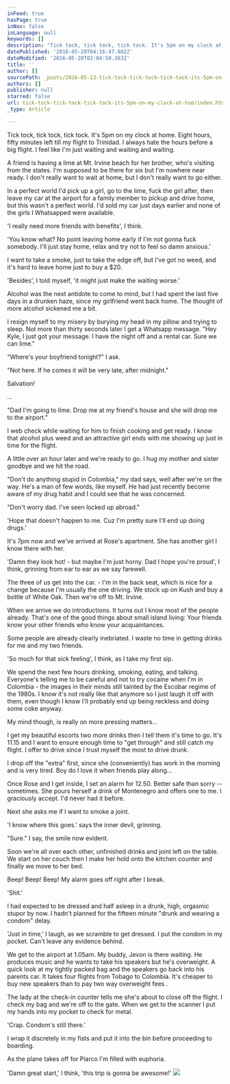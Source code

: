 ```yaml
---
inFeed: true
hasPage: true
inNav: false
inLanguage: null
keywords: []
description: "Tick tock, tick tock, tick tock. It's 5pm on my clock at home. Eight hours, fifty minutes left till my flight to Trinidad. I always hate the hours before a big flight. I feel like I'm just waiting and waiting and waiting. "
datePublished: '2016-05-20T04:16:47.802Z'
dateModified: '2016-05-20T02:04:50.363Z'
title: ''
author: []
sourcePath: _posts/2016-05-13-tick-tock-tick-tock-tick-tock-its-5pm-on-my-clock-at-hom.md
authors: []
publisher: null
starred: false
url: tick-tock-tick-tock-tick-tock-its-5pm-on-my-clock-at-hom/index.html
_type: Article

---
```

Tick tock, tick tock, tick tock. It's 5pm on my clock at home. Eight hours, fifty minutes left till my flight to Trinidad. I always hate the hours before a big flight. I feel like I'm just waiting and waiting and waiting. 

A friend is having a lime at Mt. Irvine beach for her brother, who's visiting from the states. I'm supposed to be there for six but I'm nowhere near ready. I don't really want to wait at home, but I don't really want to go either.

In a perfect world I'd pick up a girl, go to the lime, fuck the girl after, then leave my car at the airport for a family member to pickup and drive home, but this wasn't a perfect world. I'd sold my car just days earlier and none of the girls I Whatsapped were available. 

'I really need more friends with benefits', I think.

'You know what? No point leaving home early if I'm not gonna fuck somebody. I'll just stay home, relax and try not to feel so damn anxious.'

I want to take a smoke, just to take the edge off, but I've got no weed, and it's hard to leave home just to buy a $20\. 

'Besides', I told myself, 'it might just make the waiting worse.'

Alcohol was the next antidote to come to mind, but I had spent the last five days in a drunken haze, since my girlfriend went back home. The thought of more alcohol sickened me a bit.

I resign myself to my misery by burying my head in my pillow and trying to sleep. Not more than thirty seconds later I get a Whatsapp message. "Hey Kyle, I just got your message. I have the night off and a rental car. Sure we can lime." 

"Where's your boyfriend tonight?" I ask. 

"Not here. If he comes it will be very late, after midnight." 

Salvation! 

...

"Dad I'm going to lime. Drop me at my friend's house and she will drop me to the airport." 

I web check while waiting for him to finish cooking and get ready. I know that alcohol plus weed and an attractive girl ends with me showing up just in time for the flight.

A little over an hour later and we're ready to go. I hug my mother and sister goodbye and we hit the road. 

"Don't do anything stupid in Colombia," my dad says, well after we're on the way. He's a man of few words, like myself. He had just recently become aware of my drug habit and I could see that he was concerned.

"Don't worry dad. I've seen locked up abroad."

'Hope that doesn't happen to me. Cuz I'm pretty sure I'll end up doing drugs.'

It's 7pm now and we've arrived at Rose's apartment. She has another girl I know there with her. 

'Damn they look hot! - but maybe I'm just horny. Dad I hope you're proud', I think, grinning from ear to ear as we say farewell. 

The three of us get into the car. - I'm in the back seat, which is nice for a change because I'm usually the one driving. We stock up on Kush and buy a bottle of White Oak. Then we're off to Mt. Irvine. 

When we arrive we do introductions. It turns out I know most of the people already. That's one of the good things about small island living: Your friends know your other friends who know your acquaintances. 

Some people are already clearly inebriated. I waste no time in getting drinks for me and my two friends. 

'So much for that sick feeling', I think, as I take my first sip. 

We spend the next few hours drinking, smoking, eating, and talking. Everyone's telling me to be careful and not to try cocaine when I'm in Colombia - the images in their minds still tainted by the Escobar regime of the 1980s. I know it's not really like that anymore so I just laugh it off with them, even though I know I'll probably end up being reckless and doing some coke anyway.

My mind though, is really on more pressing matters...

I get my beautiful escorts two more drinks then I tell them it's time to go. It's 11.15 and I want to ensure enough time to "get through" and still catch my flight. I offer to drive since I trust myself the most to drive drunk. 

I drop off the "extra" first, since she (conveniently) has work in the morning and is very tired. Boy do I love it when friends play along...

Once Rose and I get inside, I set an alarm for 12.50\. Better safe than sorry -- sometimes. She pours herself a drink of Montenegro and offers one to me. I graciously accept. I'd never had it before. 

Next she asks me if I want to smoke a joint. 

'I know where this goes.' says the inner devil, grinning.

"Sure." I say, the smile now evident. 

Soon we're all over each other, unfinished drinks and joint left on the table. We start on her couch then I make her hold onto the kitchen counter and finally we move to her bed. 

Beep! Beep! Beep! My alarm goes off right after I break. 

'Shit.'

I had expected to be dressed and half asleep in a drunk, high, orgasmic stupor by now. I hadn't planned for the fifteen minute "drunk and wearing a condom" delay.

'Just in time,' I laugh, as we scramble to get dressed. I put the condom in my pocket. Can't leave any evidence behind. 

We get to the airport at 1.05am. My buddy, Jevon is there waiting. He produces music and he wants to take his speakers but he's overweight. A quick look at my tightly packed bag and the speakers go back into his parents car. It takes four flights from Tobago to Colombia. It's cheaper to buy new speakers than to pay two way overweight fees . 

The lady at the check-in counter tells me she's about to close off the flight. I check my bag and we're off to the gate. When we get to the scanner I put my hands into my pocket to check for metal. 

'Crap. Condom's still there.' 

I wrap it discretely in my fists and put it into the bin before proceeding to boarding.

As the plane takes off for Piarco I'm filled with euphoria. 

'Damn great start,' I think, 'this trip is gonna be awesome!'
![](https://the-grid-user-content.s3-us-west-2.amazonaws.com/314f1817-1728-4e47-a59f-a10a77bee000.jpg)